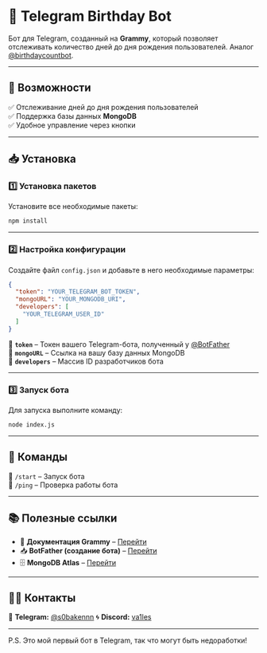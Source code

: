 # 🎉 Telegram Birthday Bot

Бот для Telegram, созданный на **Grammy**, который позволяет отслеживать количество дней до дня рождения пользователей. Аналог [@birthdaycountbot](https://t.me/birthdaycountbot).

---

## 📌 Возможности
✅ Отслеживание дней до дня рождения пользователей  
✅ Поддержка базы данных **MongoDB**  
✅ Удобное управление через кнопки  

---

## 📥 Установка

### 1️⃣ Установка пакетов
Установите все необходимые пакеты:
```sh
npm install
```

---

### 2️⃣ Настройка конфигурации
Создайте файл `config.json` и добавьте в него необходимые параметры:
```json
{
  "token": "YOUR_TELEGRAM_BOT_TOKEN",
  "mongoURL": "YOUR_MONGODB_URI",
  "developers": [
    "YOUR_TELEGRAM_USER_ID"
  ]
}
```
🔹 **`token`** – Токен вашего Telegram-бота, полученный у [@BotFather](https://t.me/BotFather)  
🔹 **`mongoURL`** – Ссылка на вашу базу данных MongoDB  
🔹 **`developers`** – Массив ID разработчиков бота  

---

### 3️⃣ Запуск бота
Для запуска выполните команду:
```sh
node index.js
```

---

## 🚀 Команды
🔹 `/start` – Запуск бота  
🔹 `/ping` – Проверка работы бота  

---

## 📚 Полезные ссылки
- 📑 **Документация Grammy** – [Перейти](https://grammy.dev/)
- 📥 **BotFather (создание бота)** – [Перейти](https://t.me/BotFather)
- 🗄️ **MongoDB Atlas** – [Перейти](https://www.mongodb.com/atlas/database)

---

## 👨‍💻 Контакты
📩 **Telegram:** [@s0bakennn](https://t.me/s0bakennn)
🌀 **Discord:** [va1les](https://discord.com/users/550336142160035840)

---

P.S. Это мой первый бот в Telegram, так что могут быть недоработки!